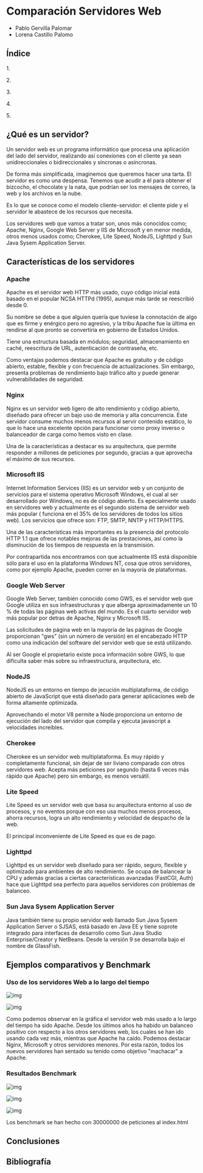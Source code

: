 <H1>Comparación Servidores Web</H1>

- Pablo Gervilla Palomar 
- Lorena Castillo Palomo

<H2>Índice</H2>

1.<a href="#id1" style="color:white"> ¿Qué es un servidor? </a>

2.<a href="#id2" style="color:white"> Características de los servidores </a>

3.<a href="#id3" style="color:white"> Ejemplos comparativos y Benchmark </a>

4.<a href="#id4" style="color:white"> Conclusiones </a>

5.<a href="#id5" style="color:white"> Bibliografía </a>



<H2 id="id1">¿Qué es un servidor?</H2>
Un servidor web es un programa informático que procesa una aplicación del lado del servidor, realizando así conexiones con el cliente ya sean unidireccionales o bidireccionales y síncronas o asíncronas. 

De forma más simplificada, imaginemos que queremos hacer una tarta. El servidor es como una despensa. Tenemos que acudir a él para obtener el bizcocho, el chocolate y la nata, que podrían ser los mensajes de correo, la web y los archivos en la nube.

Es lo que se conoce como el modelo cliente-servidor: el cliente pide y el servidor le abastece de los recursos que necesita.

Los servidores web que vamos a tratar son, unos más conocidos como; Apache, Nginx, Google Web Server y IIS de Microsoft y en menor medida, otros menos usados como; Cherokee, Lite Speed, NodeJS, Lighttpd y Sun Java Sysem Application Server.

<H2 id="id2">Características de los servidores</H2>
<H3>Apache</H3>
Apache es el servidor web HTTP más usado, cuyo código inicial está basado en el popular NCSA HTTPd (1995), aunque más tarde se reescribió desde 0.

Su nombre se debe a que alguien quería que tuviese la connotación de algo que es firme y enérgico pero no agresivo, y la tribu Apache fue la última en rendirse al que pronto se convertiría en gobierno de Estados Unidos.

Tiene una estructura basada en módulos; seguridad, almacenamiento en caché, reescritura de URL, autenticación de contraseña, etc.

Como ventajas podemos destacar que Apache es gratuito y de código abierto, estable, flexible y con frecuencia de actualizaciones. Sin embargo, presenta problemas de rendimiento bajo tráfico alto y puede generar vulnerabilidades de seguridad.

<H3>Nginx</H3>
Nginx es un servidor web ligero de alto rendimiento y código abierto, diseñado para ofrecer un bajo uso de memoria y alta concurrencia. Este servidor consume muchos menos recursos al servir contenido estático, lo que lo hace una excelente opción para funcionar como proxy inverso o balanceador de carga como hemos visto en clase. 


Una de la características a destacar es su arquitectura, que permite responder a millones de peticiones por segundo, gracias a que aprovecha el máximo de sus recursos.



<H3>Microsoft IIS</H3>
Internet Information Services (IIS) es un servidor web y un conjunto de servicios para el sistema operativo Microsoft Windows, el cual al ser desarrollado por Windows, no es de código abierto. Es epecialmente usado en servidores web y actualmente es el segundo sistema de servidor web más popular ( funciona en el 35% de los servidores de todos los sitios web). Los servicios que ofrece son: FTP, SMTP, NNTP y HTTP/HTTPS. 

Una de las características más importantes es la presencia del protocolo HTTP 1.1 que ofrece notables mejoras de las prestaciones, así como la disminución de los tiempos de respuesta en la transmisión.

Por contrapartida nos encontramos con que actualmente IIS está disponible sólo para el uso en la plataforma Windows NT, cosa que otros servidores, como por ejemplo Apache, pueden correr en la mayoría de plataformas.

<H3>Google Web Server</H3>
Google Web Server, también conocido como GWS, es el servidor web que Google utiliza en sus infraestructuras y que alberga aproximadamente un 10 % de todas las páginas web activas del mundo. Es el cuarto servidor web más popular por detras de Apache, Nginx y Microsoft IIS.

Las solicitudes de página web en la mayoría de las páginas de Google proporcionan "gws" (sin un número de versión) en el encabezado HTTP como una indicación del software del servidor web que se está utilizando.

Al ser Google el propietario existe poca información sobre GWS, lo que dificulta saber más sobre su infraestructura, arquitectura, etc.

<H3>NodeJS</H3>
NodeJS es un entorno en tiempo de jecución multiplataforma, de código abierto de JavaScript que está diseñado para generar aplicaciones web de forma altamente optimizada.

Aprovechando el motor V8 permite a Node proporciona un entorno de ejecución del lado del servidor que compila y ejecuta javascript a velocidades increíbles.

<H3>Cherokee</H3>
Cherokee es un servidor web multiplataforma. Es muy rápido y completamente funcional, sin dejar de ser liviano comparado con otros servidores web. Acepta más peticiones por segundo (hasta 6 veces más rápido que Apache) pero sin embargo, es menos versátil. 

<H3>Lite Speed</H3>
Lite Speed es un servidor web que basa su arquitectura entorno al uso de procesos, y no eventos porque con eso usa muchos menos procesos, ahorra recursos, logra un alto rendimiento y velocidad de despacho de la web. 

El principal inconveniente de Lite Speed es que es de pago.

<H3>Lighttpd</H3>
Lighttpd es un servidor web diseñado para ser rápido, seguro, flexible y optimizado para ambientes de alto rendimiento. Se ocupa de balancear la CPU y además gracias a ciertas características avanzadas (FastCGI, Auth) hace que Lighttpd sea perfecto para aquellos servidores con problemas de balanceo.

<H3>Sun Java Sysem Application Server</H3>
Java también tiene su propio servidor web llamado Sun Java Sysem Application Server o SJSAS, está basado en Java EE y tiene soprote integrado para interfaces de desarrollo como Sun Java Studio Enterprise/Creator y NetBeans. Desde la versión 9 se desarrolla bajo el nombre de GlassFish.

<H2 id="id3">Ejemplos comparativos y Benchmark</H2>
<H3>Uso de los servidores Web a lo largo del tiempo</H3>

![img](https://github.com/lorcaspal/SWAP1819/blob/master/Trabajo/images/Grafica1.PNG)

![img](https://github.com/lorcaspal/SWAP1819/blob/master/Trabajo/images/Tabla1.PNG)

Como podemos observar en la gráfica el servidor web más usado a lo largo del tiempo ha sido Apache. Desde los últimos años ha habido un balanceo positivo con respecto a los otros servidores web, los cuales se han ido usando cada vez más, mientras que Apache ha caído. Podemos destacar Nginx, Microsoft y otros servidores menores. Por esta razón, todos los nuevos servidores han sentado su tenido como objetivo "machacar" a Apache.

<H3>Resultados Benchmark</H3>

![img](https://github.com/lorcaspal/SWAP1819/blob/master/Trabajo/images/Grafica2.PNG)

![img](https://github.com/lorcaspal/SWAP1819/blob/master/Trabajo/images/Grafica3.PNG)

![img](https://github.com/lorcaspal/SWAP1819/blob/master/Trabajo/images/Grafica4.PNG)

Los benchmark se han hecho con 30000000 de peticiones al index.html


<H2 id="id4">Conclusiones</H2>
<H2 id="id5">Bibliografía</H2>
